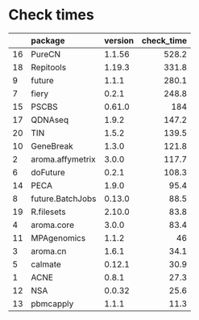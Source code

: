 # Check times

|   |package          |version | check_time|
|:--|:----------------|:-------|----------:|
|16 |PureCN           |1.1.56  |      528.2|
|18 |Repitools        |1.19.3  |      331.8|
|9  |future           |1.1.1   |      280.1|
|7  |fiery            |0.2.1   |      248.8|
|15 |PSCBS            |0.61.0  |        184|
|17 |QDNAseq          |1.9.2   |      147.2|
|20 |TIN              |1.5.2   |      139.5|
|10 |GeneBreak        |1.3.0   |      121.8|
|2  |aroma.affymetrix |3.0.0   |      117.7|
|6  |doFuture         |0.2.1   |      108.3|
|14 |PECA             |1.9.0   |       95.4|
|8  |future.BatchJobs |0.13.0  |       88.5|
|19 |R.filesets       |2.10.0  |       83.8|
|4  |aroma.core       |3.0.0   |       83.4|
|11 |MPAgenomics      |1.1.2   |         46|
|3  |aroma.cn         |1.6.1   |       34.1|
|5  |calmate          |0.12.1  |       30.9|
|1  |ACNE             |0.8.1   |       27.3|
|12 |NSA              |0.0.32  |       25.6|
|13 |pbmcapply        |1.1.1   |       11.3|


